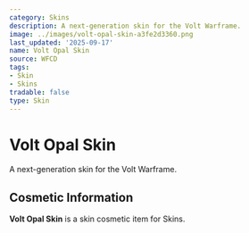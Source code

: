 ```yaml
---
category: Skins
description: A next-generation skin for the Volt Warframe.
image: ../images/volt-opal-skin-a3fe2d3360.png
last_updated: '2025-09-17'
name: Volt Opal Skin
source: WFCD
tags:
- Skin
- Skins
tradable: false
type: Skin
---
```


# Volt Opal Skin

A next-generation skin for the Volt Warframe.

## Cosmetic Information

**Volt Opal Skin** is a skin cosmetic item for Skins.

